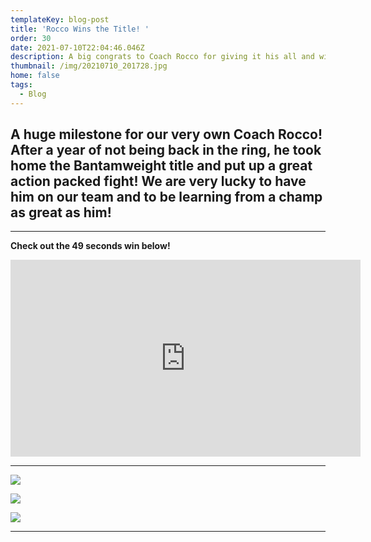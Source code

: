 ```yaml
---
templateKey: blog-post
title: 'Rocco Wins the Title! '
order: 30
date: 2021-07-10T22:04:46.046Z
description: A big congrats to Coach Rocco for giving it his all and winning the title!
thumbnail: /img/20210710_201728.jpg
home: false
tags:
  - Blog
---
```

## **A huge milestone for our very own Coach Rocco! After a year of not being back in the ring, he took home the Bantamweight title and put up a great action packed fight! We are very lucky to have him on our team and to be learning from a champ as great as him!**  

- - -

**Check out the 49 seconds win below!**

<iframe width="560" height="315" src="https://www.youtube.com/embed/sHcTFgZ7iHs" title="YouTube video player" frameborder="0" allow="accelerometer; autoplay; clipboard-write; encrypted-media; gyroscope; picture-in-picture" allowfullscreen></iframe>

- - -

![](/img/img_7356.jpg)

![](/img/img_7357.jpg)

![](/img/img_7403.jpg)

- - - 

